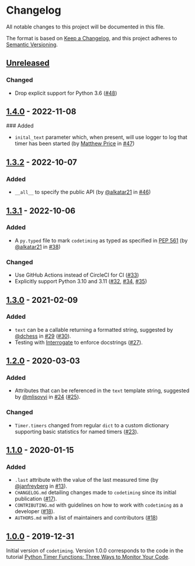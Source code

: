 # Changelog

All notable changes to this project will be documented in this file.

The format is based on [Keep a Changelog](https://keepachangelog.com/en/1.0.0/), and this project adheres to [Semantic Versioning](https://semver.org/spec/v2.0.0.html).


## [Unreleased]

### Changed

- Drop explicit support for Python 3.6 ([#48])

## [1.4.0] - 2022-11-08

### Added

- `inital_text` parameter which, when present, will use logger to log that timer has been started (by [Matthew Price](https://github.com/pricemg) in [#47])

## [1.3.2] - 2022-10-07

### Added

- `__all__` to specify the public API (by [@alkatar21](https://github.com/alkatar21) in [#46])

## [1.3.1] - 2022-10-06

### Added

- A `py.typed` file to mark `codetiming` as typed as specified in [PEP 561](https://peps.python.org/pep-0561/#packaging-type-information) (by [@alkatar21](https://github.com/alkatar21) in [#38])

### Changed

- Use GitHub Actions instead of CircleCI for CI ([#33])
- Explicitly support Python 3.10 and 3.11 ([#32], [#34], [#35])

## [1.3.0] - 2021-02-09

### Added

- `text` can be a callable returning a formatted string, suggested by [@dchess](https://github.com/dchess) in [#29] ([#30]).
- Testing with [Interrogate](https://interrogate.readthedocs.io/) to enforce docstrings ([#27]).


## [1.2.0] - 2020-03-03

### Added

- Attributes that can be referenced in the `text` template string, suggested by [@mlisovyi](https://github.com/mlisovyi) in [#24] ([#25]).

### Changed

- `Timer.timers` changed from regular `dict` to a custom dictionary supporting basic statistics for named timers ([#23]).


## [1.1.0] - 2020-01-15

### Added

- `.last` attribute with the value of the last measured time (by [@janfreyberg](https://github.com/janfreyberg) in [#13]).
- `CHANGELOG.md` detailing changes made to `codetiming` since its initial publication ([#17]).
- `CONTRIBUTING.md` with guidelines on how to work with `codetiming` as a developer ([#18]).
- `AUTHORS.md` with a list of maintainers and contributors ([#18])


## [1.0.0] - 2019-12-31

Initial version of `codetiming`. Version 1.0.0 corresponds to the code in the tutorial [Python Timer Functions: Three Ways to Monitor Your Code](https://realpython.com/python-timer/).


[Unreleased]: https://github.com/realpython/codetiming/compare/v1.4.0...HEAD
[1.4.0]: https://github.com/realpython/codetiming/compare/v1.3.2...v1.4.0
[1.3.2]: https://github.com/realpython/codetiming/compare/v1.3.1...v1.3.2
[1.3.1]: https://github.com/realpython/codetiming/compare/v1.3.0...v1.3.1
[1.3.0]: https://github.com/realpython/codetiming/compare/v1.2.0...v1.3.0
[1.2.0]: https://github.com/realpython/codetiming/compare/v1.1.0...v1.2.0
[1.1.0]: https://github.com/realpython/codetiming/compare/v1.0.0...v1.1.0
[1.0.0]: https://github.com/realpython/codetiming/releases/tag/v1.0.0

[#48]: https://github.com/realpython/codetiming/pull/48
[#47]: https://github.com/realpython/codetiming/pull/47
[#46]: https://github.com/realpython/codetiming/pull/46
[#38]: https://github.com/realpython/codetiming/pull/38
[#35]: https://github.com/realpython/codetiming/pull/35
[#34]: https://github.com/realpython/codetiming/pull/34
[#33]: https://github.com/realpython/codetiming/pull/33
[#32]: https://github.com/realpython/codetiming/pull/32
[#30]: https://github.com/realpython/codetiming/pull/30
[#29]: https://github.com/realpython/codetiming/issues/29
[#27]: https://github.com/realpython/codetiming/pull/27
[#25]: https://github.com/realpython/codetiming/pull/25
[#24]: https://github.com/realpython/codetiming/issues/24
[#23]: https://github.com/realpython/codetiming/pull/23
[#18]: https://github.com/realpython/codetiming/pull/18
[#17]: https://github.com/realpython/codetiming/pull/17
[#13]: https://github.com/realpython/codetiming/pull/13
